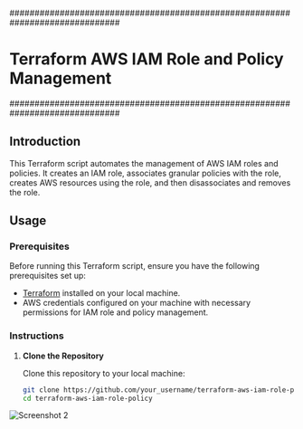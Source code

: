 ##############################################################################
# Terraform AWS IAM Role and Policy Management
##############################################################################

## Introduction

This Terraform script automates the management of AWS IAM roles and policies. It creates an IAM role, associates granular policies with the role, creates AWS resources using the role, and then disassociates and removes the role.

## Usage

### Prerequisites

Before running this Terraform script, ensure you have the following prerequisites set up:

- [Terraform](https://www.terraform.io/downloads.html) installed on your local machine.
- AWS credentials configured on your machine with necessary permissions for IAM role and policy management.

### Instructions

1. **Clone the Repository**

   Clone this repository to your local machine:

   ```bash
   git clone https://github.com/your_username/terraform-aws-iam-role-policy.git
   cd terraform-aws-iam-role-policy
![Screenshot 2](main/to/ss1.png)
